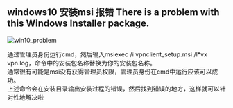 ## windows10 安装msi 报错 There is a problem with this Windows Installer package.

![win10_problem](web/win10_problem.png)

通过管理员身份运行cmd，然后输入msiexec /i vpnclient_setup.msi /l*vx vpn.log，命令中的安装包名称替换为你的安装包名称。  
通常很有可能是msi没有获得管理员权限，管理员身份在cmd中运行应该可以成功。  
上述命令会在安装目录输出安装过程的错误，然后找到错误的地方，这样就可以针对性地解决啦  